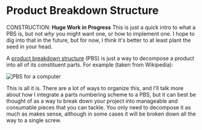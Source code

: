 # Product Breakdown Structure

CONSTRUCTION: **Huge Work in Progress** This is just a quick intro to
what a PBS is, but not _why_ you might want one, or how to implement
one. I hope to dig into that in the future, but for now, I think it's
better to at least plant the seed in your head.

A [product breakdown
structure](https://en.wikipedia.org/wiki/Product_breakdown_structure) (PBS) is
just a way to decompose a product into all of its constituent parts. For example
(taken from Wikipedia):

![PBS for a
computer](https://upload.wikimedia.org/wikipedia/commons/a/ae/Product_Breakdown_Structure_example.gif)

This is all it is. There are a lot of ways to organize this, and I'll talk more
about how I integrate a parts numbering scheme to a PBS, but it can best be
thought of as a way to break down your project into manageable and consumable
pieces that you can tackle. You only need to decompose it as much as makes
sense, although in some cases it will be broken down all the way to a single screw.